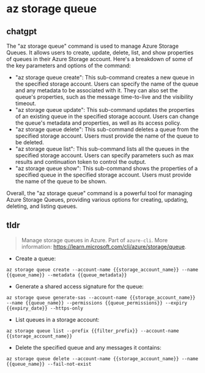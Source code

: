 # az storage queue 
## chatgpt 
The "az storage queue" command is used to manage Azure Storage Queues. It allows users to create, update, delete, list, and show properties of queues in their Azure Storage account. Here's a breakdown of some of the key parameters and options of the command:

- "az storage queue create": This sub-command creates a new queue in the specified storage account. Users can specify the name of the queue and any metadata to be associated with it. They can also set the queue's properties, such as the message time-to-live and the visibility timeout.
- "az storage queue update": This sub-command updates the properties of an existing queue in the specified storage account. Users can change the queue's metadata and properties, as well as its access policy.
- "az storage queue delete": This sub-command deletes a queue from the specified storage account. Users must provide the name of the queue to be deleted.
- "az storage queue list": This sub-command lists all the queues in the specified storage account. Users can specify parameters such as max results and continuation token to control the output.
- "az storage queue show": This sub-command shows the properties of a specified queue in the specified storage account. Users must provide the name of the queue to be shown.

Overall, the "az storage queue" command is a powerful tool for managing Azure Storage Queues, providing various options for creating, updating, deleting, and listing queues. 

## tldr 
 
> Manage storage queues in Azure.
> Part of `azure-cli`.
> More information: <https://learn.microsoft.com/cli/azure/storage/queue>.

- Create a queue:

`az storage queue create --account-name {{storage_account_name}} --name {{queue_name}} --metadata {{queue_metadata}}`

- Generate a shared access signature for the queue:

`az storage queue generate-sas --account-name {{storage_account_name}} --name {{queue_name}} --permissions {{queue_permissions}} --expiry {{expiry_date}} --https-only`

- List queues in a storage account:

`az storage queue list --prefix {{filter_prefix}} --account-name {{storage_account_name}}`

- Delete the specified queue and any messages it contains:

`az storage queue delete --account-name {{storage_account_name}} --name {{queue_name}} --fail-not-exist`
